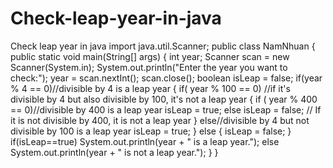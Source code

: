 # Check-leap-year-in-java
Check leap year in java
import java.util.Scanner;
public class NamNhuan {
    public static void main(String[] args) {
        int year;
        Scanner scan = new Scanner(System.in);
        System.out.println("Enter the year you want to check:");
        year = scan.nextInt();
        scan.close();
        boolean isLeap = false;
        if(year % 4 == 0)//divisible by 4 is a leap year
        {
            if( year % 100 == 0)
            //if it's divisible by 4 but also divisible by 100, it's not a leap year
            {
                if ( year % 400 == 0)//divisible by 400 is a leap year
                    isLeap = true;
                else
                    isLeap = false; // If it is not divisible by 400, it is not a leap year
            }
            else//divisible by 4 but not divisible by 100 is a leap year
                isLeap = true;
        }
        else {
            isLeap = false;
        }
        if(isLeap==true)
            System.out.println(year + " is a leap year.");
        else
            System.out.println(year + " is not a leap year.");
    }
}
